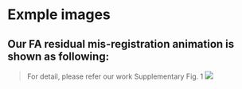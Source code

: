 # Exmple images
## Our FA residual mis-registration animation is shown as following:

> For detail, please refer our work Supplementary Fig. 1
![](https://github.com/liangzifei/MRH_net_submit/blob/main/image/ezgif.com-gif-maker%20(1).gif)
